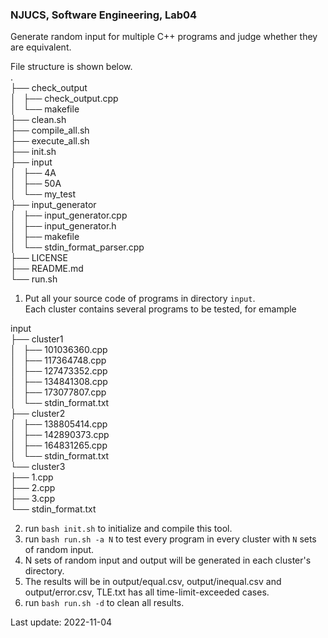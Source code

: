### NJUCS, Software Engineering, Lab04

Generate random input for multiple C++ programs and judge whether they are equivalent.   

File structure is shown below.           
.           
├── check_output           
│   ├── check_output.cpp           
│   └── makefile           
├── clean.sh           
├── compile_all.sh           
├── execute_all.sh           
├── init.sh           
├── input           
│   ├── 4A           
│   ├── 50A           
│   └── my_test           
├── input_generator           
│   ├── input_generator.cpp           
│   ├── input_generator.h           
│   ├── makefile           
│   └── stdin_format_parser.cpp           
├── LICENSE           
├── README.md           
└── run.sh           
           
           
1. Put all your source code of programs in directory `input`.               
Each cluster contains several programs to be tested, for emample               
           
input           
├── cluster1           
│   ├── 101036360.cpp           
│   ├── 117364748.cpp           
│   ├── 127473352.cpp           
│   ├── 134841308.cpp           
│   ├── 173077807.cpp           
│   └── stdin_format.txt           
├── cluster2           
│   ├── 138805414.cpp           
│   ├── 142890373.cpp           
│   ├── 164831265.cpp           
│   └── stdin_format.txt           
└── cluster3           
    ├── 1.cpp           
    ├── 2.cpp           
    ├── 3.cpp           
    └── stdin_format.txt           
           
2. run `bash init.sh` to initialize and compile this tool.
3. run `bash run.sh -a N` to test every program in every cluster with `N` sets of random input.
4. N sets of random input and output will be generated in each cluster's directory.
5. The results will be in output/equal.csv, output/inequal.csv and output/error.csv, TLE.txt has all time-limit-exceeded cases.
6. run `bash run.sh -d` to clean all results.
           
Last update: 2022-11-04